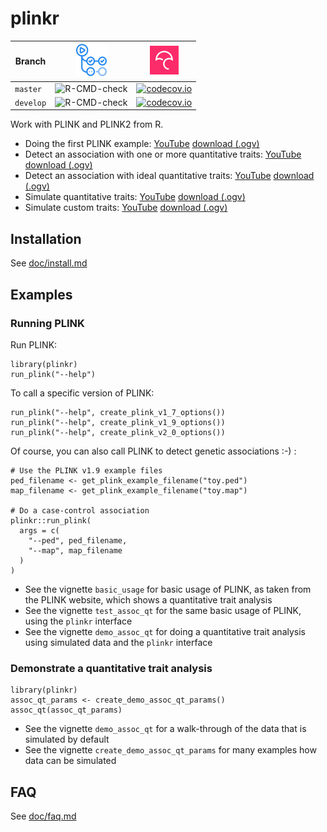 # plinkr

Branch   |[![GitHub Actions logo](man/figures/GitHubActions.png)](https://github.com/richelbilderbeek/plinkr/actions)|[![Codecov logo](man/figures/Codecov.png)](https://www.codecov.io)
---------|-----------------------------------------------------------------------------------------------------------|----------------------------------------------------------------------------------------------------------------------------------------------------------------
`master` |![R-CMD-check](https://github.com/richelbilderbeek/plinkr/workflows/R-CMD-check/badge.svg?branch=master)   |[![codecov.io](https://codecov.io/github/richelbilderbeek/plinkr/coverage.svg?branch=master)](https://codecov.io/github/richelbilderbeek/plinkr/branch/master)
`develop`|![R-CMD-check](https://github.com/richelbilderbeek/plinkr/workflows/R-CMD-check/badge.svg?branch=develop)  |[![codecov.io](https://codecov.io/github/richelbilderbeek/plinkr/coverage.svg?branch=develop)](https://codecov.io/github/richelbilderbeek/plinkr/branch/develop)

Work with PLINK and PLINK2 from R.

 * Doing the first PLINK example: [YouTube](https://youtu.be/LsfKQw2oIUg) [download (.ogv)](http://richelbilderbeek.nl/plinkr_basic_usage.ogv)
 * Detect an association with one or more quantitative traits: [YouTube](https://youtu.be/IicNdc8sDfI) [download (.ogv)](http://richelbilderbeek.nl/plinkr_assoc_qt.ogv)
 * Detect an association with ideal quantitative traits: [YouTube](https://youtu.be/oXGy83WiHm4) [download (.ogv)](http://richelbilderbeek.nl/plinkr_demo_qt_assoc.ogv)
 * Simulate quantitative traits: [YouTube](https://youtu.be/H0XlLVsFry4) [download (.ogv)](http://richelbilderbeek.nl/plinkr_create_demo_assoc_qt_params.ogv)
 * Simulate custom traits: [YouTube](https://youtu.be/5X1kLkiQbtw) [download (.ogv)](http://richelbilderbeek.nl/plinkr_create_custom_trait.ogv)


## Installation

See [doc/install.md](doc/install.md)

## Examples

### Running PLINK

Run PLINK:

```
library(plinkr)
run_plink("--help")
```

To call a specific version of PLINK:

```
run_plink("--help", create_plink_v1_7_options())
run_plink("--help", create_plink_v1_9_options())
run_plink("--help", create_plink_v2_0_options())
```

Of course, you can also call PLINK to detect genetic associations :-) :

```
# Use the PLINK v1.9 example files
ped_filename <- get_plink_example_filename("toy.ped")
map_filename <- get_plink_example_filename("toy.map")

# Do a case-control association
plinkr::run_plink(
  args = c(
    "--ped", ped_filename, 
    "--map", map_filename
  )
)
```

 * See the vignette `basic_usage` for basic usage of PLINK, 
   as taken from the PLINK website, which shows a 
   quantitative trait analysis
 * See the vignette `test_assoc_qt` for the same basic usage of PLINK,
   using the `plinkr` interface
 * See the vignette `demo_assoc_qt` for doing a quantitative trait
   analysis using simulated data and the `plinkr` interface

### Demonstrate a quantitative trait analysis

```
library(plinkr)
assoc_qt_params <- create_demo_assoc_qt_params()
assoc_qt(assoc_qt_params)
```

 * See the vignette `demo_assoc_qt` for a walk-through of
   the data that is simulated by default
 * See the vignette `create_demo_assoc_qt_params` for many
   examples how data can be simulated

## FAQ

See [doc/faq.md](doc/faq.md)

